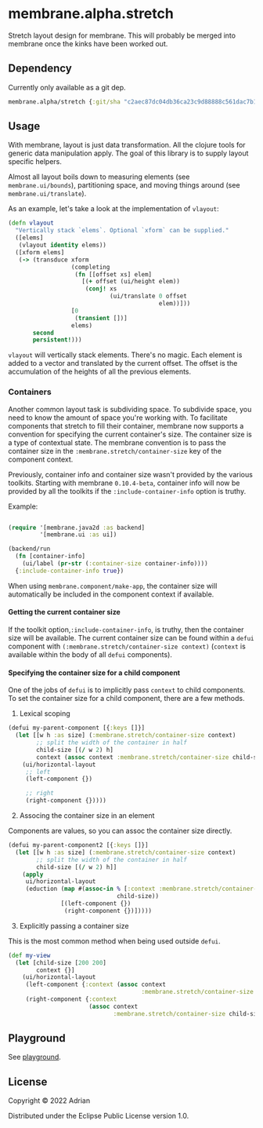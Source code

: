 # membrane.alpha.stretch

Stretch layout design for membrane. This will probably be merged into membrane once the kinks have been worked out.

## Dependency

Currently only available as a git dep.

```clojure
membrane.alpha/stretch {:git/sha "c2aec87dc04db36ca23c9d88888c561dac7b198a" :git/url "https://github.com/phronmophobic/membrane.alpha.stretch"}
```

## Usage

With membrane, layout is just data transformation. All the clojure tools for generic data manipulation apply. The goal of this library is to supply layout specific helpers.

Almost all layout boils down to measuring elements (see `membrane.ui/bounds`), partitioning space, and moving things around (see `membrane.ui/translate`).

As an example, let's take a look at the implementation of `vlayout`:

```clojure
(defn vlayout
  "Vertically stack `elems`. Optional `xform` can be supplied."
  ([elems]
   (vlayout identity elems))
  ([xform elems]
   (-> (transduce xform
                  (completing
                   (fn [[offset xs] elem]
                     [(+ offset (ui/height elem))
                      (conj! xs
                             (ui/translate 0 offset
                                           elem))]))
                  [0
                   (transient [])]
                  elems)
       second
       persistent!)))
```

`vlayout` will vertically stack elements. There's no magic. Each element is added to a vector and translated by the current offset. The offset is the accumulation of the heights of all the previous elements.


### Containers

Another common layout task is subdividing space. To subdivide space, you need to know the amount of space you're working with. To facilitate components that stretch to fill their container, membrane now supports a convention for specifying the current container's size. The container size is a type of contextual state. The membrane convention is to pass the container size in the `:membrane.stretch/container-size` key of the component context.

Previously, container info and container size wasn't provided by the various toolkits. Starting with membrane `0.10.4-beta`, container info will now be provided by all the toolkits if the `:include-container-info` option is truthy.

Example:

```clojure

(require '[membrane.java2d :as backend]
         '[membrane.ui :as ui])

(backend/run
  (fn [container-info]
    (ui/label (pr-str (:container-size container-info))))
  {:include-container-info true})
```

When using `membrane.component/make-app`, the container size will automatically be included in the component context if available.

#### Getting the current container size

If the toolkit option,`:include-container-info`, is truthy, then the container size will be available. The current container size can be found within a `defui` component with `(:membrane.stretch/container-size context)` (`context` is available within the body of all `defui` components).

#### Specifying the container size for a child component

One of the jobs of `defui` is to implicitly pass `context` to child components. To set the container size for a child component, there are a few methods.

1) Lexical scoping

```clojure
(defui my-parent-component [{:keys []}]
  (let [[w h :as size] (:membrane.stretch/container-size context)
        ;; split the width of the container in half
        child-size [(/ w 2) h]
        context (assoc context :membrane.stretch/container-size child-size)]
    (ui/horizontal-layout
     ;; left
     (left-component {})

     ;; right
     (right-component {}))))
```

2) Associng the container size in an element

Components are values, so you can assoc the container size directly.

```clojure
(defui my-parent-component2 [{:keys []}]
  (let [[w h :as size] (:membrane.stretch/container-size context)
        ;; split the width of the container in half
        child-size [(/ w 2) h]]
    (apply
     ui/horizontal-layout
     (eduction (map #(assoc-in % [:context :membrane.stretch/container-size]
                               child-size))
               [(left-component {})
                (right-component {})]))))
```

3) Explicitly passing a container size

This is the most common method when being used outside `defui`.
 
```clojure
(def my-view
  (let [child-size [200 200]
        context {}]
    (ui/horizontal-layout
     (left-component {:context (assoc context
                                      :membrane.stretch/container-size child-size)})
     (right-component {:context
                       (assoc context
                              :membrane.stretch/container-size child-size)}))))
```

## Playground

See [playground](/playground).

## License

Copyright © 2022 Adrian

Distributed under the Eclipse Public License version 1.0.
